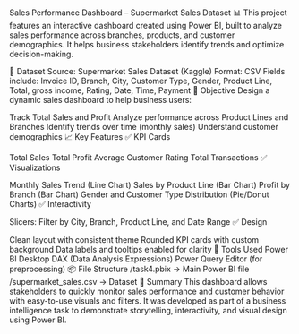 Sales Performance Dashboard – Supermarket Sales Dataset
📊 This project features an interactive dashboard created using Power BI, built to analyze sales performance across branches, products, and customer demographics. It helps business stakeholders identify trends and optimize decision-making.

📁 Dataset
Source: Supermarket Sales Dataset (Kaggle)
Format: CSV
Fields include: Invoice ID, Branch, City, Customer Type, Gender, Product Line, Total, gross income, Rating, Date, Time, Payment
🎯 Objective
Design a dynamic sales dashboard to help business users:

Track Total Sales and Profit
Analyze performance across Product Lines and Branches
Identify trends over time (monthly sales)
Understand customer demographics
📈 Key Features
✅ KPI Cards

Total Sales
Total Profit
Average Customer Rating
Total Transactions
✅ Visualizations

Monthly Sales Trend (Line Chart)
Sales by Product Line (Bar Chart)
Profit by Branch (Bar Chart)
Gender and Customer Type Distribution (Pie/Donut Charts)
✅ Interactivity

Slicers: Filter by City, Branch, Product Line, and Date Range
✅ Design

Clean layout with consistent theme
Rounded KPI cards with custom background
Data labels and tooltips enabled for clarity
🧰 Tools Used
Power BI Desktop
DAX (Data Analysis Expressions)
Power Query Editor (for preprocessing)
📦 File Structure
/task4.pbix → Main Power BI file
/supermarket_sales.csv → Dataset
📝 Summary
This dashboard allows stakeholders to quickly monitor sales performance and customer behavior with easy-to-use visuals and filters. It was developed as part of a business intelligence task to demonstrate storytelling, interactivity, and visual design using Power BI.

